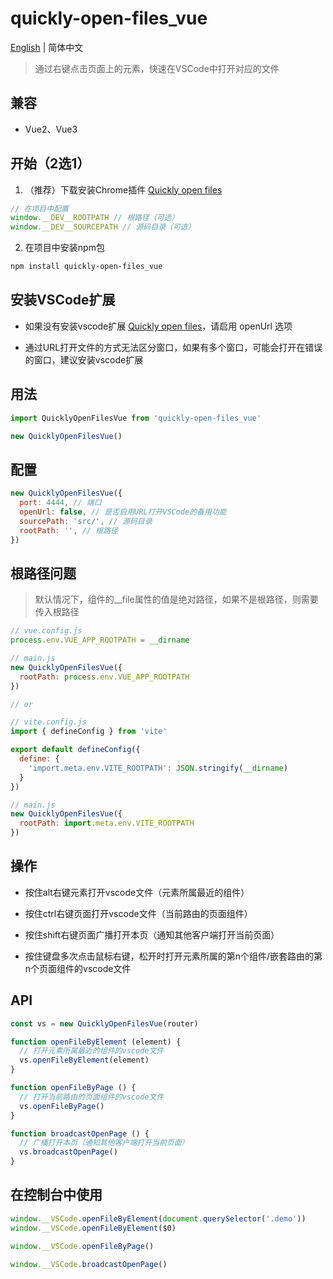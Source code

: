 # quickly-open-files_vue

[English](./README.md) | 简体中文

> 通过右键点击页面上的元素，快速在VSCode中打开对应的文件

## 兼容

- Vue2、Vue3

## 开始（2选1）

1. （推荐）下载安装Chrome插件 [Quickly open files](https://github.com/jian-qin/quickly-open-files_vue/releases)

```javascript
// 在项目中配置
window.__DEV__ROOTPATH // 根路径（可选）
window.__DEV__SOURCEPATH // 源码目录（可选）
```

2. 在项目中安装npm包

```bash
npm install quickly-open-files_vue
```

## 安装VSCode扩展

- 如果没有安装vscode扩展 [Quickly open files](https://marketplace.visualstudio.com/items?itemName=jian-qin.quickly-open-files)，请启用 openUrl 选项

- 通过URL打开文件的方式无法区分窗口，如果有多个窗口，可能会打开在错误的窗口，建议安装vscode扩展

## 用法

```javascript
import QuicklyOpenFilesVue from 'quickly-open-files_vue'

new QuicklyOpenFilesVue()
```

## 配置

```javascript
new QuicklyOpenFilesVue({
  port: 4444, // 端口
  openUrl: false, // 是否启用URL打开VSCode的备用功能
  sourcePath: 'src/', // 源码目录
  rootPath: '', // 根路径
})
```

## 根路径问题

> 默认情况下，组件的__file属性的值是绝对路径，如果不是根路径，则需要传入根路径

```javascript
// vue.config.js
process.env.VUE_APP_ROOTPATH = __dirname

// main.js
new QuicklyOpenFilesVue({
  rootPath: process.env.VUE_APP_ROOTPATH
})

// or

// vite.config.js
import { defineConfig } from 'vite'

export default defineConfig({
  define: {
    'import.meta.env.VITE_ROOTPATH': JSON.stringify(__dirname)
  }
})

// main.js
new QuicklyOpenFilesVue({
  rootPath: import.meta.env.VITE_ROOTPATH
})
```

## 操作

- 按住alt右键元素打开vscode文件（元素所属最近的组件）

- 按住ctrl右键页面打开vscode文件（当前路由的页面组件）

- 按住shift右键页面广播打开本页（通知其他客户端打开当前页面）

- 按住键盘多次点击鼠标右键，松开时打开元素所属的第n个组件/嵌套路由的第n个页面组件的vscode文件

## API

```javascript
const vs = new QuicklyOpenFilesVue(router)

function openFileByElement (element) {
  // 打开元素所属最近的组件的vscode文件
  vs.openFileByElement(element)
}

function openFileByPage () {
  // 打开当前路由的页面组件的vscode文件
  vs.openFileByPage()
}

function broadcastOpenPage () {
  // 广播打开本页（通知其他客户端打开当前页面）
  vs.broadcastOpenPage()
}
```

## 在控制台中使用

```javascript
window.__VSCode.openFileByElement(document.querySelector('.demo'))
window.__VSCode.openFileByElement($0)

window.__VSCode.openFileByPage()

window.__VSCode.broadcastOpenPage()
```